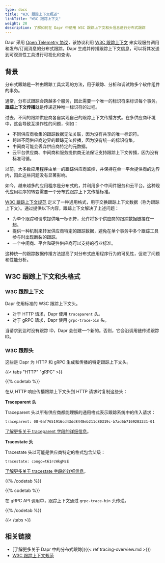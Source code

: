 ```yaml
---
type: docs
title: "W3C 跟踪上下文概述"
linkTitle: "W3C 跟踪上下文"
weight: 20
description: 了解如何在 Dapr 中使用 W3C 跟踪上下文和头信息进行分布式跟踪
---
```


Dapr 采用 [Open Telemetry 协议](https://opentelemetry.io/)，该协议利用 [W3C 跟踪上下文](https://www.w3.org/TR/trace-context/) 来实现服务调用和发布/订阅消息的分布式跟踪。Dapr 生成并传播跟踪上下文信息，可以将其发送到可观测性工具进行可视化和查询。

## 背景

分布式跟踪是一种由跟踪工具实现的方法，用于跟踪、分析和调试跨多个软件组件的事务。

通常，分布式跟踪会跨越多个服务，因此需要一个唯一的标识符来标识每个事务。**跟踪上下文传播**就是传递这种唯一标识符的过程。

过去，不同的跟踪供应商各自实现自己的跟踪上下文传播方式。在多供应商环境中，这会导致互操作性的问题，例如：

- 不同供应商收集的跟踪数据无法关联，因为没有共享的唯一标识符。
- 跨越不同供应商边界的跟踪无法传播，因为没有统一的标识符集。
- 中间商可能会丢弃供应商特定的元数据。
- 云平台供应商、中间商和服务提供商无法保证支持跟踪上下文传播，因为没有标准可循。

以前，大多数应用程序由单一的跟踪供应商监控，并保持在单一平台提供商的边界内，因此这些问题没有显著影响。

如今，越来越多的应用程序是分布式的，并利用多个中间件服务和云平台。这种现代应用程序的转变需要一个分布式跟踪上下文传播标准。

[W3C 跟踪上下文规范](https://www.w3.org/TR/trace-context/) 定义了一种通用格式，用于交换跟踪上下文数据（称为跟踪上下文）。通过提供以下内容，跟踪上下文解决了上述问题：

- 为单个跟踪和请求提供唯一标识符，允许将多个供应商的跟踪数据链接在一起。
- 提供一种机制来转发供应商特定的跟踪数据，避免在单个事务中多个跟踪工具参与时出现断裂的跟踪。
- 一个中间商、平台和硬件供应商可以支持的行业标准。

这种统一的跟踪数据传播方法提高了对分布式应用程序行为的可见性，促进了问题和性能分析。

## W3C 跟踪上下文和头格式

### W3C 跟踪上下文

Dapr 使用标准的 W3C 跟踪上下文头。

- 对于 HTTP 请求，Dapr 使用 `traceparent` 头。
- 对于 gRPC 请求，Dapr 使用 `grpc-trace-bin` 头。

当请求到达时没有跟踪 ID，Dapr 会创建一个新的。否则，它会沿调用链传递跟踪 ID。

### W3C 跟踪头

这些是 Dapr 为 HTTP 和 gRPC 生成和传播的特定跟踪上下文头。

{{< tabs "HTTP" "gRPC" >}}
 <!-- HTTP -->
{{% codetab %}}

在从 HTTP 响应传播跟踪上下文头到 HTTP 请求时复制这些头：

**Traceparent 头**

Traceparent 头以所有供应商都能理解的通用格式表示跟踪系统中的传入请求：

```
traceparent: 00-0af7651916cd43dd8448eb211c80319c-b7ad6b7169203331-01
```

[了解更多关于 traceparent 字段的详细信息](https://www.w3.org/TR/trace-context/#traceparent-header)。

**Tracestate 头**

Tracestate 头以可能是供应商特定的格式包含父级：

```
tracestate: congo=t61rcWkgMzE
```

[了解更多关于 tracestate 字段的详细信息](https://www.w3.org/TR/trace-context/#tracestate-header)。

{{% /codetab %}}


 <!-- gRPC -->
{{% codetab %}}

在 gRPC API 调用中，跟踪上下文通过 `grpc-trace-bin` 头传递。

{{% /codetab %}}

{{< /tabs >}}

## 相关链接

- [了解更多关于 Dapr 中的分布式跟踪]({{< ref tracing-overview.md >}})
- [W3C 跟踪上下文规范](https://www.w3.org/TR/trace-context/)
